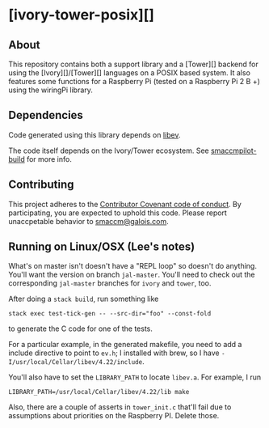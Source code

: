 
# [ivory-tower-posix][]

## About

This repository contains both a support library and a [Tower][] backend for
using the [Ivory][]/[Tower][] languages on a POSIX based system. It also 
features some functions for a Raspberry Pi (tested on a Raspberry Pi 2 B +)
using the wiringPi library.

## Dependencies

Code generated using this library depends on
[libev](http://software.schmorp.de/pkg/libev.html).

The code itself depends on the Ivory/Tower ecosystem. See
[smaccmpilot-build](https://github.com/galoisinc/smaccmpilot-build) for more
info.

## Contributing

This project adheres to the
[Contributor Covenant code of conduct](CODE_OF_CONDUCT.md).
By participating, you are expected to uphold this code. Please report unaccpetable
behavior to [smaccm@galois.com](mailto:smaccm@galois.com).

## Running on Linux/OSX (Lee's notes)

What's on master isn't doesn't have a "REPL loop" so doesn't do anything. You'll
want the version on branch `jal-master`. You'll need to check out the
corresponding `jal-master` branches for `ivory` and `tower`, too.

After doing a `stack build`, run something like

```
stack exec test-tick-gen -- --src-dir="foo" --const-fold
```

to generate the C code for one of the tests.

For a particular example, in the generated makefile, you need to add a include
directive to point to `ev.h`; I installed with brew, so I have
`-I/usr/local/Cellar/libev/4.22/include`.

You'll also have to set the `LIBRARY_PATH` to locate `libev.a`. For example, I run

```
LIBRARY_PATH=/usr/local/Cellar/libev/4.22/lib make
```

Also, there are a couple of asserts in `tower_init.c` that'll fail due to
assumptions about priorities on the Raspberry PI. Delete those.
